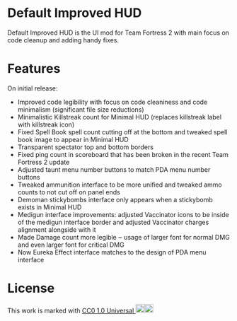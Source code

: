 # Default Improved HUD
Default Improved HUD is the UI mod for Team Fortress 2 with main focus on code cleanup and adding handy fixes.

# Features
On initial release:
- Improved code legibility with focus on code cleaniness and code minimalism (significant file size reductions)
- Minimalistic Killstreak count for Minimal HUD (replaces killstreak label with killstreak icon)
- Fixed Spell Book spell count cutting off at the bottom and tweaked spell book image to appear in Minimal HUD
- Transparent spectator top and bottom borders
- Fixed ping count in scoreboard that has been broken in the recent Team Fortress 2 update
- Adjusted taunt menu number buttons to match PDA menu number buttons
- Tweaked ammunition interface to be more unified and tweaked ammo counts to not cut off on panel ends
- Demoman stickybombs interface only appears when a stickybomb exists in Minimal HUD
- Medigun interface improvements: adjusted Vaccinator icons to be inside of the medigun interface border and adjusted Vaccinator charges alignment alongside with it
- Made Damage count more legible ‒ usage of larger font for normal DMG and even larger font for critical DMG
- Now Eureka Effect interface matches to the design of PDA menu interface

# License
This work is marked with <a href="https://creativecommons.org/publicdomain/zero/1.0/?ref=chooser-v1" target="_blank" rel="license noopener noreferrer">CC0 1.0 Universal <span data-v-a0d4e8a8="" class="icon"><img data-v-a0d4e8a8="" width="20" height="20" src="https://chooser-beta.creativecommons.org/img/cc-logo.f0ab4ebe.svg"><img data-v-a0d4e8a8="" width="20" height="20" src="https://chooser-beta.creativecommons.org/img/cc-zero.f5450231.svg"></span></a>
